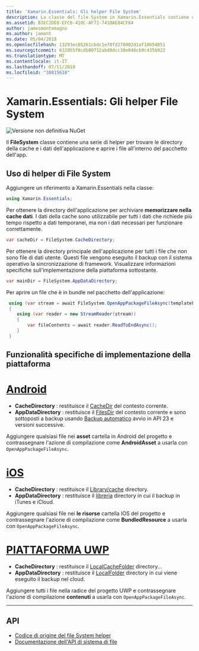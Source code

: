 ```yaml
---
title: 'Xamarin.Essentials: Gli helper File System'
description: La classe del file System in Xamarin.Essentials contiene una serie di helper per trovare la cache di applicazione e le directory dei dati e aprire i file all'interno del pacchetto dell'app.
ms.assetid: B3EC2DE0-EFC0-410C-AF71-7410AE84CF84
author: jamesmontemagno
ms.author: jamont
ms.date: 05/04/2018
ms.openlocfilehash: 13293ec05261cbdc1e70fd278002d1af18654851
ms.sourcegitcommit: 632955f8cdb80712abd8dcc30e046cb9c435b922
ms.translationtype: MT
ms.contentlocale: it-IT
ms.lasthandoff: 07/11/2018
ms.locfileid: "38815618"
---
```

# <a name="xamarinessentials-file-system-helpers"></a>Xamarin.Essentials: Gli helper File System

![Versione non definitiva NuGet](~/media/shared/pre-release.png)

Il **FileSystem** classe contiene una serie di helper per trovare le directory della cache e i dati dell'applicazione e aprire i file all'interno del pacchetto dell'app.

## <a name="using-file-system-helpers"></a>Uso di helper di File System

Aggiungere un riferimento a Xamarin.Essentials nella classe:

```csharp
using Xamarin.Essentials;
```

Per ottenere la directory dell'applicazione per archiviare **memorizzare nella cache dati**. I dati della cache sono utilizzabile per tutti i dati che richiede più tempo rispetto a dati temporanei, ma non i dati necessari per funzionare correttamente.

```csharp
var cacheDir = FileSystem.CacheDirectory;
```

Per ottenere la directory principale dell'applicazione per tutti i file che non sono file di dati utente. Questi file vengono eseguito il backup con il sistema operativo la sincronizzazione di framework. Visualizzare informazioni specifiche sull'implementazione della piattaforma sottostante.

```csharp
var mainDir = FileSystem.AppDataDirectory;
```

Per aprire un file che è in bundle nel pacchetto dell'applicazione:

```csharp
 using (var stream = await FileSystem.OpenAppPackageFileAsync(templateFileName))
 {
    using (var reader = new StreamReader(stream))
    {
        var fileContents = await reader.ReadToEndAsync();
    }
 }
```

## <a name="platform-implementation-specifics"></a>Funzionalità specifiche di implementazione della piattaforma

# <a name="androidtabandroid"></a>[Android](#tab/android)

- **CacheDirectory** : restituisce il [CacheDir](https://developer.android.com/reference/android/content/Context.html#getCacheDir) del contesto corrente.
- **AppDataDirectory** : restituisce il [FilesDir](https://developer.android.com/reference/android/content/Context.html#getFilesDir) del contesto corrente e sono sottoposti a backup usando [Backup automatico](https://developer.android.com/guide/topics/data/autobackup.html) avvio in API 23 e versioni successive.

Aggiungere qualsiasi file nei **asset** cartella in Android del progetto e contrassegnare l'azione di compilazione come **AndroidAsset** a usarla con `OpenAppPackageFileAsync`.

# <a name="iostabios"></a>[iOS](#tab/ios)

- **CacheDirectory** : restituisce il [Library/cache](https://developer.apple.com/library/content/documentation/FileManagement/Conceptual/FileSystemProgrammingGuide/FileSystemOverview/FileSystemOverview.html) directory.
- **AppDataDirectory** : restituisce il [libreria](https://developer.apple.com/library/content/documentation/FileManagement/Conceptual/FileSystemProgrammingGuide/FileSystemOverview/FileSystemOverview.html) directory in cui il backup in iTunes e iCloud.

Aggiungere qualsiasi file nei **le risorse** cartella IOS del progetto e contrassegnare l'azione di compilazione come **BundledResource** a usarla con `OpenAppPackageFileAsync`.

# <a name="uwptabuwp"></a>[PIATTAFORMA UWP](#tab/uwp)

- **CacheDirectory** : restituisce il [LocalCacheFolder](https://docs.microsoft.com/en-us/uwp/api/windows.storage.applicationdata.localcachefolder#Windows_Storage_ApplicationData_LocalCacheFolder) directory...
- **AppDataDirectory** : restituisce il [LocalFolder](https://docs.microsoft.com/en-us/uwp/api/windows.storage.applicationdata.localfolder#Windows_Storage_ApplicationData_LocalFolder) directory in cui viene eseguito il backup nel cloud.

Aggiungere tutti i file nella radice del progetto UWP e contrassegnare l'azione di compilazione **contenuti** a usarla con `OpenAppPackageFileAsync`.

--------------

## <a name="api"></a>API

- [Codice di origine del file System helper](https://github.com/xamarin/Essentials/tree/master/Xamarin.Essentials/FileSystem)
- [Documentazione dell'API di sistema di file](xref:Xamarin.Essentials.FileSystem)
